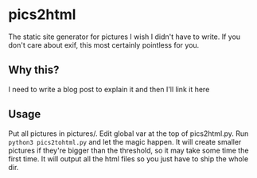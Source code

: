 # pics2html

The static site generator for pictures I wish I didn't have to write. If you
don't care about exif, this most certainly pointless for you.

## Why this?

I need to write a blog post to explain it and then I'll link it here

## Usage

Put all pictures in pictures/.
Edit global var at the top of pics2html.py.
Run `python3 pics2tohtml.py` and let the magic happen.
It will create smaller pictures if they're bigger than the threshold, so it may
take some time the first time.
It will output all the html files so you just have to ship the whole dir.
